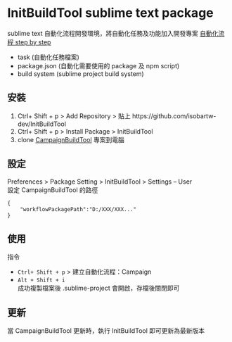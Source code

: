 InitBuildTool sublime text package
=======================================
sublime text 自動化流程開發環境，將自動化任務及功能加入開發專案 [自動化流程 step by step](https://hackmd.io/s/S1ohqCzN)
- task (自動化任務檔案)
- package.json (自動化需要使用的 package 及 npm script)
- build system (sublime project build system)

## 安裝
1. Ctrl+ Shift + p > Add Repository > 貼上 https://<i></i>github.com/isobartw-dev/InitBuildTool
2. Ctrl+ Shift + p > Install Package > InitBuildTool
3. clone [CampaignBuildTool](https://github.com/isobartw-dev/CampaignBuildTool) 專案到電腦

## 設定
Preferences > Package Setting > InitBuildTool > Settings – User  
設定 CampaignBuildTool 的路徑
```
{
    "workflowPackagePath":"D:/XXX/XXX..."
}
```
## 使用
指令
- ``Ctrl+ Shift + p`` > 建立自動化流程：Campaign
- ``Alt + Shift + i``  
成功複製檔案後 .sublime-project 會開啟，存檔後關閉即可

## 更新 
當 CampaignBuildTool 更新時，執行 InitBuildTool 即可更新為最新版本
